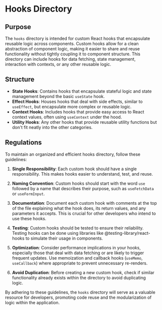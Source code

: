 # Hooks Directory

## Purpose

The `hooks` directory is intended for custom React hooks that encapsulate reusable logic across components. Custom hooks allow for a clean abstraction of component logic, making it easier to share and reuse functionality without tightly coupling it to component structure. This directory can include hooks for data fetching, state management, interaction with contexts, or any other reusable logic.

## Structure

- **State Hooks**: Contains hooks that encapsulate stateful logic and state management beyond the basic `useState` hook.
- **Effect Hooks**: Houses hooks that deal with side effects, similar to `useEffect`, but encapsulate more complex or reusable logic.
- **Context Hooks**: Includes hooks that provide easy access to React context values, often using `useContext` under the hood.
- **Utility Hooks**: Any other hooks that provide reusable utility functions but don't fit neatly into the other categories.

## Regulations

To maintain an organized and efficient hooks directory, follow these guidelines:

1. **Single Responsibility**: Each custom hook should have a single responsibility. This makes hooks easier to understand, test, and reuse.

2. **Naming Convention**: Custom hooks should start with the word `use` followed by a name that describes their purpose, such as `useFetchData` or `useFormInput`.

3. **Documentation**: Document each custom hook with comments at the top of the file explaining what the hook does, its return values, and any parameters it accepts. This is crucial for other developers who intend to use these hooks.

4. **Testing**: Custom hooks should be tested to ensure their reliability. Testing hooks can be done using libraries like @testing-library/react-hooks to simulate their usage in components.

5. **Optimization**: Consider performance implications in your hooks, especially those that deal with data fetching or are likely to trigger frequent updates. Use memoization and callback hooks (`useMemo`, `useCallback`) where appropriate to prevent unnecessary re-renders.

6. **Avoid Duplication**: Before creating a new custom hook, check if similar functionality already exists within the directory to avoid duplicating logic.

By adhering to these guidelines, the `hooks` directory will serve as a valuable resource for developers, promoting code reuse and the modularization of logic within the application.
